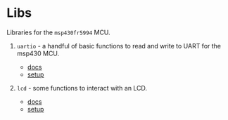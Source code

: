 # Libs
Libraries for the `msp430fr5994` MCU.

1. `uartio` - a handful of basic functions to read and write to UART for the msp430 MCU.  
    
    - [docs](https://github.com/breakthatbass/msp430-env/wiki/Documentation#uartio-documentation)
    - [setup](https://github.com/breakthatbass/msp430-env/wiki/Setup#uart)

2. `lcd` - some functions to interact with an LCD.
    - [docs](https://github.com/breakthatbass/msp430-env/wiki/Documentation#lcd-driver-documentation)
    - [setup](https://github.com/breakthatbass/msp430-env/wiki/Setup#lcd)